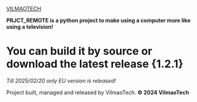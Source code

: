 [VILMAOTECH](https://vt-core.vercel.app)

**PRJCT_REMOTE is a python project to make using a computer more like using a television!**

# You can build it by source or download the latest release {1.2.1}

*Till 2025/02/20 only EU version is released!*

Project built, managed and released by VilmaoTech.
**© 2024 VilmaoTech**